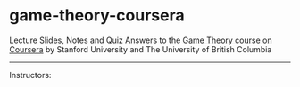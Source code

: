 # game-theory-coursera
Lecture Slides, Notes and Quiz Answers to the [Game Theory course on Coursera](https://www.coursera.org/learn/game-theory-1) by Stanford University and The University of British Columbia

------
Instructors:
<!--stackedit_data:
eyJoaXN0b3J5IjpbLTI4MDYyMzQwXX0=
-->